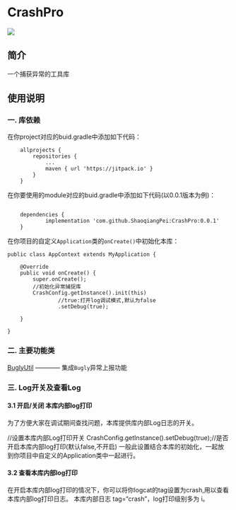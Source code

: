 # CrashPro  
[![](https://jitpack.io/v/ShaoqiangPei/CrashPro.svg)](https://jitpack.io/#ShaoqiangPei/CrashPro)

## 简介
一个捕获异常的工具库

## 使用说明
### 一. 库依赖
在你project对应的buid.gradle中添加如下代码：
```
	allprojects {
		repositories {
			...
			maven { url 'https://jitpack.io' }
		}
	}
```
在你要使用的module对应的buid.gradle中添加如下代码(以0.0.1版本为例)：
```

	dependencies {
	        implementation 'com.github.ShaoqiangPei:CrashPro:0.0.1'
	}
```
在你项目的自定义`Application`类的`onCreate()`中初始化本库：
```
public class AppContext extends MyApplication {

    @Override
    public void onCreate() {
        super.onCreate();
        //初始化异常捕捉库
        CrashConfig.getInstance().init(this)
                //true:打开log调试模式,默认为false
                .setDebug(true);

    }

}
```
### 二. 主要功能类
[BuglyUtil](https://github.com/ShaoqiangPei/CrashPro/blob/master/read/BuglyUtil%E4%BD%BF%E7%94%A8%E8%AF%B4%E6%98%8E.md) ———— 集成`Bugly`异常上报功能  


### 三. Log开关及查看Log
#### 3.1 开启/关闭 本库内部log打印
为了方便大家在调试期间查找问题，本库提供库内部Log日志的开关。

//设置本库内部Log打印开关
CrashConfig.getInstance().setDebug(true);//是否开启本库内部log打印(默认false,不开启)
一般此设置结合本库的初始化，一起放到你项目中自定义的Application类中一起进行。

#### 3.2 查看本库内部log打印
在开启本库内部log打印的情况下，你可以将你logcat的tag设置为crash,用以查看本库内部log打印日志。
本库内部日志 tag=“crash”，log打印级别多为 i。
